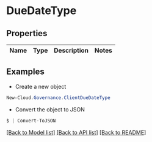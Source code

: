 # DueDateType
## Properties

Name | Type | Description | Notes
------------ | ------------- | ------------- | -------------

## Examples

- Create a new object
```powershell
New-Cloud.Governance.ClientDueDateType 
```

- Convert the object to JSON
```powershell
$ | Convert-ToJSON
```


[[Back to Model list]](../README.md#documentation-for-models) [[Back to API list]](../README.md#documentation-for-api-endpoints) [[Back to README]](../README.md)

